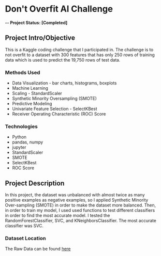 # Don't Overfit AI Challenge

#### -- Project Status: [Completed]

## Project Intro/Objective
This is a Kaggle coding challenge that I participated in. The challenge is to not overfit to a dataset with 300 features that has only 250 rows of training data which is used to predict the 19,750 rows of test data.


### Methods Used
* Data Visualization - bar charts, histograms, boxplots
* Machine Learning
* Scaling - StandardScaler
* Synthetic Minority Oversampling (SMOTE)
* Predictive Modeling
* Univariate Feature Selection - SelectKBest
* Receiver Operating Characteristic (ROC) Score

### Technologies
* Python
* pandas, numpy
* jupyter
* StandardScaler
* SMOTE
* SelectKBest
* ROC Score

## Project Description
In this project, the dataset was unbalanced with almost twice as many positive examples as negative examples, so I applied Synthetic Minority Over-sampling (SMOTE) in order to make the dataset more balanced. Then, in order to train my model, I used used functions to test different classifiers in order to find the most accurate model. I tested the RandomForestClassifier, SVC, and KNeighborsClassifier. The most accurate classifier was SVC.


### Dataset Location
The Raw Data can be found [here](https://www.kaggle.com/c/dont-overfit-ii)
